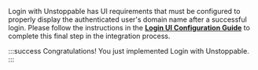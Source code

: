 Login with Unstoppable has UI requirements that must be configured to properly display the authenticated user's domain name after a successful login. Please follow the instructions in the [**Login UI Configuration Guide**](/login-with-unstoppable/login-integration-guides/login-ui-configuration.mdx) to complete this final step in the integration process.

:::success Congratulations!
You just implemented Login with Unstoppable.
:::